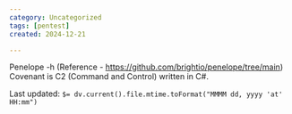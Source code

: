 ```yaml
---
category: Uncategorized
tags: [pentest]
created: 2024-12-21

---
```

Penelope -h (Reference - https://github.com/brightio/penelope/tree/main) </br>
Covenant is C2 (Command and Control) written in C#.


Last updated: `$= dv.current().file.mtime.toFormat("MMMM dd, yyyy 'at' HH:mm")`
